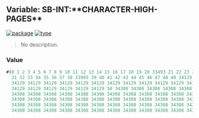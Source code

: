 ## Variable: SB-INT:\*\*CHARACTER-HIGH-PAGES\*\*
[![package](https://img.shields.io/badge/Package-SB--INT-5f9ea0.svg?style=social&colorA=999999)](../) [![type](https://img.shields.io/badge/Type-Variable-5f9ea0.svg?style=social&colorA=999999)](../#variable) 

> No description.

### Value
```cl
#(0 1 2 3 4 5 6 7 8 9 10 11 12 13 14 15 16 17 18 19 20 33493 21 22 23 24 25 26 27 28 29 30
  31 32 33 34 35 36 37 38 33995 39 40 41 42 43 44 45 46 47 48 49 34129 34129 34129 34129
  34129 34129 34129 34129 34129 34129 34129 34129 34129 34129 34129 34129 34129 34129 34129
  34129 34129 34129 34129 34129 34129 50 34308 34308 34308 34308 34308 34308 34308 34308
  34308 34308 34308 34308 34308 34308 34308 34308 34308 34308 34308 34308 34308 34308 34308
  34308 34308 34308 34308 34308 34308 34308 34308 34308 34308 34308 34308 34308 34308 34308
  34308 34308 34308 34308 34308 34308 34308 34308 34308 34308 34308 34308 34308 34308 34308
  34308 34308 34308 34308 34308 34308 34308 34308 34308 34308 34308 34308 34308 34308 34308 ..)
```

